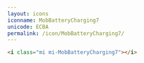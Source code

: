 ```yaml
---
layout: icons
iconname: MobBatteryCharging7
unicode: ECBA
permalink: /icon/MobBatteryCharging7/
---
```


``` html
<i class="mi mi-MobBatteryCharging7"></i>
```
